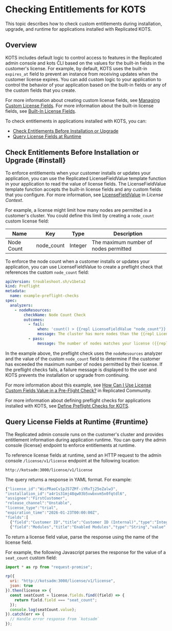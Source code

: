# Checking Entitlements for KOTS

This topic describes how to check custom entitlements during installation, upgrade, and runtime for applications installed with Replicated KOTS.

## Overview

KOTS includes default logic to control access to features in the Replicated admin console and kots CLI based on the values for the built-in fields in the customer's license. For example, by default, KOTS uses the built-in `expires_at` field to prevent an instance from receiving updates when the customer license expires. You can add custom logic to your application to control the behavior of your application based on the built-in fields or any of the custom fields that you create.

For more information about creating custom license fields, see [Managing Custom License Fields](licenses-adding-custom-fields). For more information about the built-in license fields, see [Built-In License Fields](licenses-using-builtin-fields).

To check entitlements in applications installed with KOTS, you can:

* [Check Entitlements Before Installation or Upgrade](#install)
* [Query License Fields at Runtime](#runtime)

## Check Entitlements Before Installation or Upgrade {#install}

To enforce entitlements when your customer installs or updates your application,
you can use the Replicated LicenseFieldValue template function in your application to read the value of license fields. The LicenseFieldValue template function accepts the built-in license fields and any custom fields that you configure. For more information, see [LicenseFieldValue](/reference/template-functions-license-context#licensefieldvalue) in _License Context_.

For example, a license might limit how many nodes are permitted in a customer's
cluster. You could define this limit by creating a `node_count` custom license field:

| Name | Key | Type | Description |
|------|-----|------|-------------|
| Node Count | node_count | Integer | The maximum number of nodes permitted |

To enforce the node count when a customer installs or updates your application,
you can use LicenseFieldValue to create a preflight check that references the custom  `node_count` field:

```yaml
apiVersion: troubleshoot.sh/v1beta2
kind: Preflight
metadata:
  name: example-preflight-checks
spec:
  analyzers:
    - nodeResources:
        checkName: Node Count Check
        outcomes:
          - fail:
              when: 'count() > {{repl LicenseFieldValue "node_count"}}'
              message: The cluster has more nodes than the {{repl LicenseFieldValue "node_count"}} you are licensed for.
          - pass:
              message: The number of nodes matches your license ({{repl LicenseFieldValue "node_count"}})
```

In the example above, the preflight check uses the `nodeResources` analyzer and the value of the custom `node_count` field to determine if the customer has exceeded the maximum number of nodes permitted by their license. If the preflight checks fails, a failure message is displayed to the user and KOTS prevents the installation or upgrade from continuing.

For more information about this example, see [How Can I Use License Custom Fields Value in a Pre-Flight Check?](https://help.replicated.com/community/t/how-can-i-use-license-custom-fields-value-in-a-pre-flight-check/624) in Replicated Community.

For more information about defining preflight checks for applications installed with KOTS, see [Define Preflight Checks for KOTS](preflight-kots-defining).

## Query License Fields at Runtime {#runtime}

The Replicated admin console runs on the customer's cluster and provides entitlement information during application runtime. You can query the admin console {license} endpoint to enforce entitlements at runtime.

To reference license fields at runtime, send an HTTP request to the admin console `/license/v1/license` endpoint at the following location:

```
http://kotsadm:3000/license/v1/license
```

The query returns a response in YAML format. For example:

```javascript
{"license_id":"WicPRaoCv1pJ57ZMf-iYRxTj25eZalw3",
"installation_id":"a4r1s31mj48qw03b5vwbxvm5x0fqtdl6",
"assignee":"FirstCustomer",
"release_channel":"Unstable",
"license_type":"trial",
"expiration_time":"2026-01-23T00:00:00Z",
"fields":[
  {"field":"Customer ID","title":"Customer ID (Internal)","type":"Integer","value":121,"hide_from_customer":true},
  {"field":"Modules","title":"Enabled Modules","type":"String","value":"Analytics, Integration"}]}
```

To return a license field value, parse the response using the name of the license
field.

For example, the following Javascript parses the response for the value of a
`seat_count` custom field:

```javascript
import * as rp from "request-promise";

rp({
  uri: "http://kotsadm:3000/license/v1/license",
  json: true
}).then(license => {
  const seatCount = license.fields.find((field) => {
    return field.field === "seat_count";
  });
  console.log(seatCount.value);
}).catch(err => {
  // Handle error response from `kotsadm`
});
```
